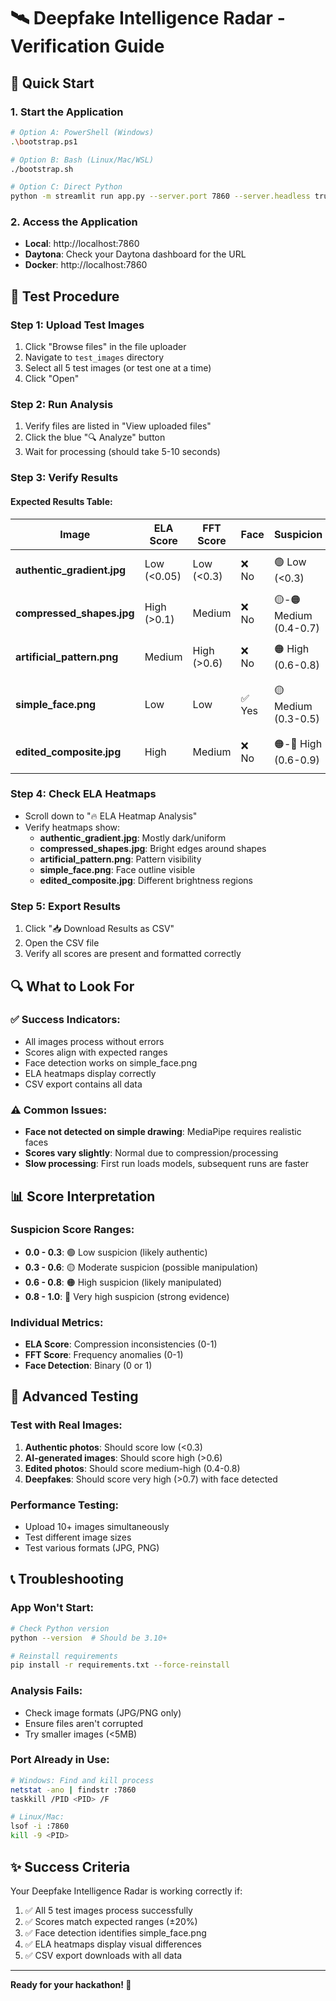 # 🛰️ Deepfake Intelligence Radar - Verification Guide

## 🚀 Quick Start

### 1. Start the Application
```bash
# Option A: PowerShell (Windows)
.\bootstrap.ps1

# Option B: Bash (Linux/Mac/WSL)
./bootstrap.sh

# Option C: Direct Python
python -m streamlit run app.py --server.port 7860 --server.headless true
```

### 2. Access the Application
- **Local**: http://localhost:7860
- **Daytona**: Check your Daytona dashboard for the URL
- **Docker**: http://localhost:7860

## 📝 Test Procedure

### Step 1: Upload Test Images
1. Click "Browse files" in the file uploader
2. Navigate to `test_images` directory
3. Select all 5 test images (or test one at a time)
4. Click "Open"

### Step 2: Run Analysis
1. Verify files are listed in "View uploaded files"
2. Click the blue "🔍 Analyze" button
3. Wait for processing (should take 5-10 seconds)

### Step 3: Verify Results

#### Expected Results Table:

| Image | ELA Score | FFT Score | Face | Suspicion | Expected Behavior |
|-------|-----------|-----------|------|-----------|-------------------|
| **authentic_gradient.jpg** | Low (<0.05) | Low (<0.3) | ❌ No | 🟢 Low (<0.3) | Natural image pattern |
| **compressed_shapes.jpg** | High (>0.1) | Medium | ❌ No | 🟡-🟠 Medium (0.4-0.7) | Heavy compression artifacts |
| **artificial_pattern.png** | Medium | High (>0.6) | ❌ No | 🟠 High (0.6-0.8) | Artificial frequency patterns |
| **simple_face.png** | Low | Low | ✅ Yes | 🟡 Medium (0.3-0.5) | Face detected, boosts score |
| **edited_composite.jpg** | High | Medium | ❌ No | 🟠-🔴 High (0.6-0.9) | Multiple compression levels |

### Step 4: Check ELA Heatmaps
- Scroll down to "🔥 ELA Heatmap Analysis"
- Verify heatmaps show:
  - **authentic_gradient.jpg**: Mostly dark/uniform
  - **compressed_shapes.jpg**: Bright edges around shapes
  - **artificial_pattern.png**: Pattern visibility
  - **simple_face.png**: Face outline visible
  - **edited_composite.jpg**: Different brightness regions

### Step 5: Export Results
1. Click "📥 Download Results as CSV"
2. Open the CSV file
3. Verify all scores are present and formatted correctly

## 🔍 What to Look For

### ✅ Success Indicators:
- All images process without errors
- Scores align with expected ranges
- Face detection works on simple_face.png
- ELA heatmaps display correctly
- CSV export contains all data

### ⚠️ Common Issues:
- **Face not detected on simple drawing**: MediaPipe requires realistic faces
- **Scores vary slightly**: Normal due to compression/processing
- **Slow processing**: First run loads models, subsequent runs are faster

## 📊 Score Interpretation

### Suspicion Score Ranges:
- **0.0 - 0.3**: 🟢 Low suspicion (likely authentic)
- **0.3 - 0.6**: 🟡 Moderate suspicion (possible manipulation)
- **0.6 - 0.8**: 🟠 High suspicion (likely manipulated)
- **0.8 - 1.0**: 🔴 Very high suspicion (strong evidence)

### Individual Metrics:
- **ELA Score**: Compression inconsistencies (0-1)
- **FFT Score**: Frequency anomalies (0-1)
- **Face Detection**: Binary (0 or 1)

## 🎯 Advanced Testing

### Test with Real Images:
1. **Authentic photos**: Should score low (<0.3)
2. **AI-generated images**: Should score high (>0.6)
3. **Edited photos**: Should score medium-high (0.4-0.8)
4. **Deepfakes**: Should score very high (>0.7) with face detected

### Performance Testing:
- Upload 10+ images simultaneously
- Test different image sizes
- Test various formats (JPG, PNG)

## 📞 Troubleshooting

### App Won't Start:
```bash
# Check Python version
python --version  # Should be 3.10+

# Reinstall requirements
pip install -r requirements.txt --force-reinstall
```

### Analysis Fails:
- Check image formats (JPG/PNG only)
- Ensure files aren't corrupted
- Try smaller images (<5MB)

### Port Already in Use:
```bash
# Windows: Find and kill process
netstat -ano | findstr :7860
taskkill /PID <PID> /F

# Linux/Mac:
lsof -i :7860
kill -9 <PID>
```

## ✨ Success Criteria

Your Deepfake Intelligence Radar is working correctly if:
1. ✅ All 5 test images process successfully
2. ✅ Scores match expected ranges (±20%)
3. ✅ Face detection identifies simple_face.png
4. ✅ ELA heatmaps display visual differences
5. ✅ CSV export downloads with all data

---

**Ready for your hackathon! 🚀**

